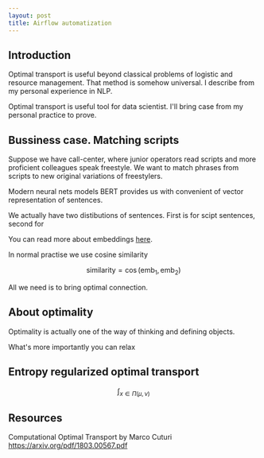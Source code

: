 ```yaml
---
layout: post
title: Airflow automatization
---
```

## Introduction

Optimal transport is useful beyond classical problems of logistic and resource management. That method is somehow universal. I describe from my personal experience in NLP.

Optimal transport is useful tool for data scientist. I'll bring case from my personal practice to prove.

## Bussiness case. Matching scripts

Suppose we have call-center, where junior operators read scripts and more proficient colleagues speak freestyle. We want to match phrases from scripts to new original variations of freestylers. 

Modern neural nets models BERT provides us with convenient of vector representation of sentences.

We actually have two distibutions of sentences. First is for scipt sentences, second for 


You can read more about embeddings [here](https://www.turing.com/kb/guide-on-word-embeddings-in-nlp).

In normal practise we use cosine similarity

$$
    \text{similarity} = \cos(\text{emb}_1,\text{emb}_2)
$$

All we need is to bring optimal connection.
## About optimality

Optimality is actually one of the way of thinking and defining objects. 


What's more importantly you can relax 


## Entropy regularized optimal transport

$$
    \int_{x \in \Pi(\mu,\nu)}
$$


## Resources
Computational Optimal Transport by Marco Cuturi
https://arxiv.org/pdf/1803.00567.pdf